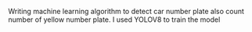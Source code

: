 Writing machine learning algorithm to detect car number plate also count number of yellow number plate. I used YOLOV8 to train the model
